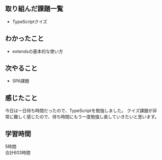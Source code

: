 ## 取り組んだ課題一覧
- TypeScriptクイズ

## わかったこと
- extendsの基本的な使い方

## 次やること
- SPA課題

## 感じたこと
今日は一日待ち時間だったので、TypeScriptを勉強しました。
クイズ課題が非常に難しく感じたので、待ち時間にもう一度勉強し直していきたいと思います。

## 学習時間
5時間<br />
合計603時間